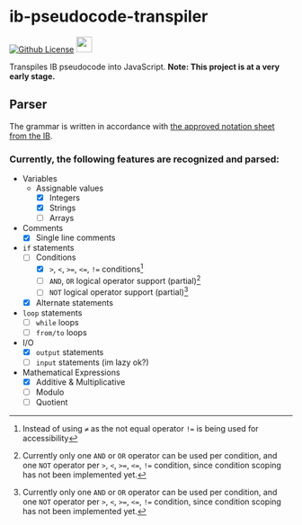 # ib-pseudocode-transpiler
[![Github License][license]](https://github.com/MikPisula/ib-pseudocode-transpiler/blob/main/LICENSE)
<a href="https://github.com/MikPisula/ib-pseudocode-transpiler/blob/main/grammar.pegjs"><img src="https://forthebadge.com/images/badges/powered-by-black-magic.svg" height="28" /></a>

[license]: https://img.shields.io/github/license/MikPisula/ib-pseudocode-transpiler?style=for-the-badge

Transpiles IB pseudocode into JavaScript. **Note: This project is at a very early stage.**

## Parser
The grammar is written in accordance with [the approved notation sheet from the IB](https://computersciencewiki.org/images/3/3e/Approved_notation_for_developing_pseudocode.pdf).

### Currently, the following features are recognized and parsed:
- Variables
  - Assignable values
    - [x] Integers
    - [x] Strings
    - [ ] Arrays
- Comments
  - [x] Single line comments
- `if` statements
  - [ ] Conditions
    - [x] `>`, `<`, `>=`, `<=`, `!=` conditions[^1]
    - [ ] `AND`, `OR` logical operator support (partial)[^2]
    - [ ] `NOT` logical operator support (partial)[^2]
  - [x] Alternate statements
- `loop` statements
  - [ ] `while` loops
  - [ ] `from/to` loops
- I/O
  - [x] `output` statements
  - [ ] `input` statements (im lazy ok?)
- Mathematical Expressions
  - [x] Additive & Multiplicative
  - [ ] Modulo
  - [ ] Quotient

[^1]: Instead of using `≠` as the not equal operator `!=` is being used for accessibility
[^2]: Currently only one `AND` or `OR` operator can be used per condition, and one `NOT` operator per `>`, `<`, `>=`, `<=`, `!=` condition, since condition scoping has not been implemented yet.

